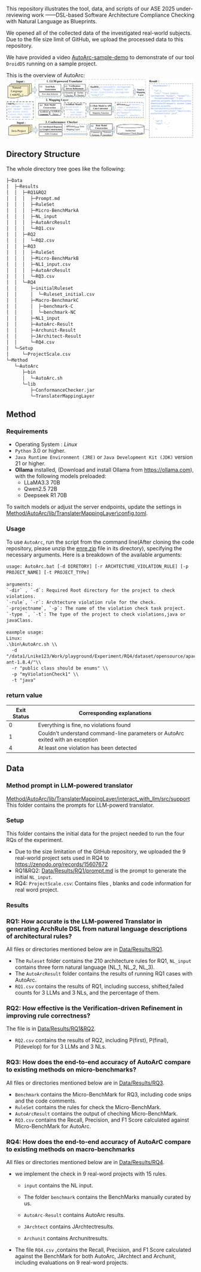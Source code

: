 This repository illustrates the tool, data, and scripts of our ASE 2025 under-reviewing work ——DSL-based Software Architecture Compliance Checking with Natural Language as Blueprints.

 We opened all of the collected data of the investigated real-world subjects. Due to the file size limit of GitHub, we upload the processed data to this repository. 

We have provided a video [AutoArc-sample-demo](Data/Setup/AutoArc-sample-demo.mov)  to demonstrate of our tool `DroidDS` running on a sample project.

This is the overview of AutoArc:![overview of AutoArc](Data/Setup/3.1AutoArcOverview.png)

## Directory Structure

The whole directory tree goes like the following: 

```
├─Data
│  ├─Results
│  │  ├─RQ1&RQ2
│  │  │  ├─Prompt.md
│  │  │  ├─RuleSet
│  │  │  ├─Micro-BenchMarkA 
│  │  │  ├─NL_input
│  │  │  ├─AutoArcResult
│  │  │  └─RQ1.csv 
│  │  ├─RQ2
│  │  │  └─RQ2.csv
│  │  ├─RQ3
│  │  │  ├─RuleSet
│  │  │  ├─Micro-BenchMarkB
│  │  │  ├─NL1_input.csv
│  │  │  ├─AutoArcResult
│  │  │  └─RQ3.csv
│  │  └─RQ4
│  │     ├─initialRuleset
│  │     │  └─Ruleset_initial.csv
│  │     ├─Macro-BenchmarkC
│  │     │  ├─benchmark-C
│  │     │  └─benchmark-NC
│  │     ├─NL1_input
│  │     ├─AutoArc-Result
│  │     ├─Archunit-Result
│  │     ├─JArchitect-Result 
│  │     └─RQ4.csv
│  └─Setup
│     └─ProjectScale.csv
└─Method
   └─AutoArc
      ├─bin
      │  └─AutoArc.sh
      └─lib
         ├─ConformanceChecker.jar
         └─TranslaterMappingLayer

```



## Method

### Requirements 

-  Operating System : *Linux*
- `Python` 3.0 or higher.
- `Java Runtime Environment (JRE)` or `Java Development Kit (JDK)` version 21 or higher.
- **Ollama** installed,  (Download and install Ollama from https://ollama.com), with the following models preloaded:
  - LLaMA3.3 70B
  - Qwen2.5 72B
  - Deepseek R1 70B

To switch models or adjust the server endpoints, update the settings in [Method/AutoArc/lib/TranslaterMappingLayer\config.toml](Method/AutoArc/lib/TranslaterMappingLayer\config.toml).

### Usage

To use `AutoArc`, run the script from the command line(After cloning the code repository, please unzip the  [enre.zip](Method/AutoArc/lib/enre.zip) file in its directory), specifying the necessary arguments. Here is a breakdown of the available arguments:

```less
usage: AutoArc.bat [-d DIRETORY] [-r ARCHTECTURE_VIOLATION_RULE] [-p PROJECT_NAME] [-t PROJECT_TYPe] 

arguments:
`-dir` , `-d`: Required Root directory for the project to check violations.
`-rule`, `-r`: Archtecture violation rule for the check.
`-projectname`, `-p`: The name of the violation check task project.
`-type `, `-t`: The type of the project to check violations,java or javaClass.

eaxmple usage:
Linux:
.\bin\AutoArc.sh \\
  -d "/data1/Lnike123/Work/playground/Experiment/RQ4/dataset/opensource/apache-ant-1.8.4/"\\
  -r "public class should be enums" \\
  -p "myViolationCheck1" \\
  -t "java"
```

### return value

| Exit Status | Corresponding explanations                                   |
| ----------- | ------------------------------------------------------------ |
| 0           | Everything is fine, no violations found                      |
| 1           | Couldn't understand command-line parameters or AutoArc exited with an exception |
| 4           | At least one violation has been detected                     |

## Data

### Method prompt in LLM-powered translator

[Method/AutoArc/lib/TranslaterMappingLayer/interact_with_llm/src/support](Method/AutoArc/lib/TranslaterMappingLayer/interact_with_llm/src/support) This folder contains the prompts for LLM-powerd translator.

### Setup

This folder contains the initial data for the project needed to run the four RQs of the experiment.

- Due to the size limitation of the GitHub repository, we uploaded the 9 real-world project sets used in RQ4 to https://zenodo.org/records/15607672
- RQ1&RQ2: [Data/Results/RQ1/prompt.md](Data/Results/RQ1/prompt.md) is the prompt to generate the initial `NL_input`.
- RQ4: `ProjectScale.csv`: Contains files , blanks and code information for real word project.

### Results

### RQ1: How accurate is the LLM-powered Translator  in generating ArchRule DSL from natural language descriptions of architectural rules? 

All files or directories mentioned below are in [Data/Results/RQ1](Data/Results/RQ1).  

- The  `Ruleset` folder contains the 210 architecture rules for RQ1, `NL_input` contains three form natural language (NL_1, NL_2, NL_3).
- The `AutoArcResult` folder contains the results of running RQ1 cases with AutoArc.
- `RQ1.csv` contains the results of RQ1, including success, shifted,failed counts for 3 LLMs and 3 NLs, and the percentage of them.

### RQ2: How effective is the Verification-driven Refinement in improving rule correctness?

The file is in [Data/Results/RQ1&RQ2](Data/Results/RQ2).

- `RQ2.csv`  contains the results of RQ2, including P(first), P(final), P(develop) for for 3 LLMs and 3 NLs.

### RQ3: How does the end-to-end accuracy of AutoArC compare to existing methods on micro-benchmarks?

All files or directories mentioned below are in [Data/Results/RQ3](Data/Results/RQ3).

- `Benchmark`  contains the Micro-BenchMark for RQ3, including code snips and the code comments.
- `RuleSet` contains the rules for check the Micro-BenchMark.
- `AutoArcResult` contains the output of  cheching Micro-BenchMark.
- `RQ3.csv`  contains the Recall, Precision, and F1 Score calculated against Micro-BenchMark for AutoArc.

### RQ4: How does the end-to-end accuracy of AutoArC compare to existing methods on macro-benchmarks

All files or directories mentioned below are in [Data/Results/RQ4](Data/Results/RQ4). 

- we implement the check in 9 real-word projects with 15 rules.

  - `input` contains the NL input.

  - The folder  `benchmark`  contains the BenchMarks manually curated by us.

  - `AutoArc-Result` contains AutoArc results.

  - `JArchtect` contains JArchtectresults.

  - `Archunit` contains Archunitresults.

- The file `RQ4.csv` ,contains  the Recall, Precision, and F1 Score calculated against the BenchMark for both AutoArc, JArchtect and Archunit, including evaluations on 9 real-word projects.



